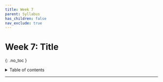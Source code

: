 ```yaml
---
title: Week 7
parent: Syllabus
has_children: false
nav_exclude: true
---
```


# Week 7: Title
{: .no_toc }

<details closed markdown="block">
  <summary>
    Table of contents
  </summary>
  {: .text-delta }
1. TOC
{:toc}
</details>

---

<!-- ########################################################################### -->

<!-- # Class - Tuesday, Oct. 12 (Legislative Monday)

<details closed markdown="block">
  <summary>Details</summary>

</details> -->

<!-- ########################################################################### -->

<!-- ########################################################################### -->

<!-- # Class - Thursday, Oct. 14

<details closed markdown="block">
  <summary>Details</summary>

</details> -->

<!-- ########################################################################### -->

<!-- ########################################################################### -->

<!-- # Recitation - Friday, Oct. 15

<details closed markdown="block">
  <summary>Details</summary>

</details> -->

<!-- ########################################################################### -->
